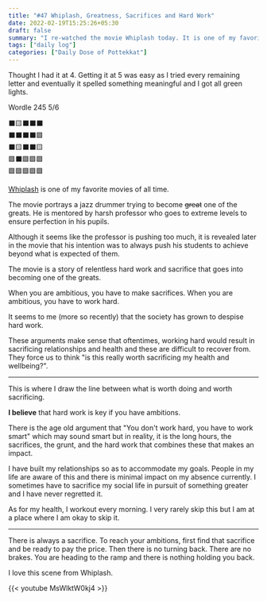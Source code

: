 ```yaml
---
title: "#47 Whiplash, Greatness, Sacrifices and Hard Work"
date: 2022-02-19T15:25:26+05:30
draft: false
summary: "I re-watched the movie Whiplash today. It is one of my favorite movies of all time."
tags: ["daily log"]
categories: ["Daily Dose of Pottekkat"]
---
```


Thought I had it at 4. Getting it at 5 was easy as I tried every remaining letter and eventually it spelled something meaningful and I got all green lights.

Wordle 245 5/6

⬛🟨⬛⬛⬛\
⬛⬛⬛⬛🟩\
⬛🟨⬛⬛🟨\
🟩⬛🟩🟩🟩\
🟩🟩🟩🟩🟩

[Whiplash](https://www.imdb.com/title/tt2582802/) is one of my favorite movies of all time.

The movie portrays a jazz drummer trying to become ~~great~~ one of the greats. He is mentored by harsh professor who goes to extreme levels to ensure perfection in his pupils.

Although it seems like the professor is pushing too much, it is revealed later in the movie that his intention was to always push his students to achieve beyond what is expected of them.

The movie is a story of relentless hard work and sacrifice that goes into becoming one of the greats.

When you are ambitious, you have to make sacrifices. When you are ambitious, you have to work hard.

It seems to me (more so recently) that the society has grown to despise hard work.

These arguments make sense that oftentimes, working hard would result in sacrificing relationships and health and these are difficult to recover from. They force us to think "is this really worth sacrificing my health and wellbeing?".

---

This is where I draw the line between what is worth doing and worth sacrificing.

**I believe** that hard work is key if you have ambitions.

There is the age old argument that "You don't work hard, you have to work smart" which may sound smart but in reality, it is the long hours, the sacrifices, the grunt, and the hard work that combines these that makes an impact.

I have built my relationships so as to accommodate my goals. People in my life are aware of this and there is minimal impact on my absence currently. I sometimes have to sacrifice my social life in pursuit of something greater and I have never regretted it.

As for my health, I workout every morning. I very rarely skip this but I am at a place where I am okay to skip it.

---

There is always a sacrifice. To reach your ambitions, first find that sacrifice and be ready to pay the price. Then there is no turning back. There are no brakes. You are heading to the ramp and there is nothing holding you back.

I love this scene from Whiplash.

{{< youtube MsWlktW0kj4 >}}

